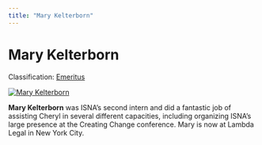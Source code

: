 ```yaml
---
title: "Mary Kelterborn"
---
```


# Mary Kelterborn

Classification: [Emeritus][1]

[![Mary Kelterborn](/files/images/mary.thumbnail.jpg)][2]

**Mary Kelterborn** was ISNA’s second intern and did a fantastic job of assisting Cheryl in several different capacities, including organizing ISNA’s large presence at the Creating Change conference. Mary is now at Lambda Legal in New York City.

[1]: /about/emeritus
[2]: /node/958
